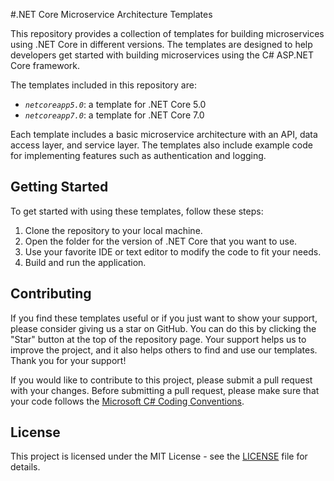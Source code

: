 #.NET Core Microservice Architecture Templates

This repository provides a collection of templates for building microservices using .NET Core in different versions. The templates are designed to help developers get started with building microservices using the C# ASP.NET Core framework.

The templates included in this repository are:

- *`netcoreapp5.0`*: a template for .NET Core 5.0
- *`netcoreapp7.0`*: a template for .NET Core 7.0

Each template includes a basic microservice architecture with an API, data access layer, and service layer. The templates also include example code for implementing features such as authentication and logging.

## Getting Started

To get started with using these templates, follow these steps:

1. Clone the repository to your local machine.
2. Open the folder for the version of .NET Core that you want to use.
3. Use your favorite IDE or text editor to modify the code to fit your needs.
4. Build and run the application.

## Contributing
If you find these templates useful or if you just want to show your support, please consider giving us a star on GitHub. You can do this by clicking the "Star" button at the top of the repository page. Your support helps us to improve the project, and it also helps others to find and use our templates. Thank you for your support!

If you would like to contribute to this project, please submit a pull request with your changes. Before submitting a pull request, please make sure that your code follows the [Microsoft C# Coding Conventions](https://learn.microsoft.com/en-us/dotnet/csharp/fundamentals/coding-style/coding-conventions).

## License

This project is licensed under the MIT License - see the [LICENSE](https://github.com/huandertironi/netcore-microsservice-architecture/blob/main/LICENSE) file for details.
